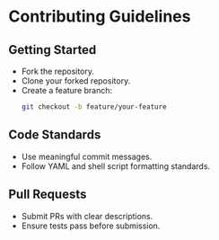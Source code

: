 # Contributing Guidelines

## Getting Started
- Fork the repository.
- Clone your forked repository.
- Create a feature branch:
  ```bash
  git checkout -b feature/your-feature
  ```

## Code Standards
- Use meaningful commit messages.
- Follow YAML and shell script formatting standards.

## Pull Requests
- Submit PRs with clear descriptions.
- Ensure tests pass before submission.

